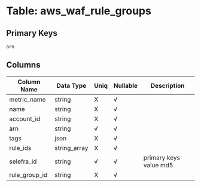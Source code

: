 # Table: aws_waf_rule_groups

## Primary Keys 

```
arn
```


## Columns 

|  Column Name   |  Data Type  | Uniq | Nullable | Description | 
|  ----  | ----  | ----  | ----  | ---- | 
| metric_name | string | X | √ |  | 
| name | string | X | √ |  | 
| account_id | string | X | √ |  | 
| arn | string | √ | √ |  | 
| tags | json | X | √ |  | 
| rule_ids | string_array | X | √ |  | 
| selefra_id | string | √ | √ | primary keys value md5 | 
| rule_group_id | string | X | √ |  | 


